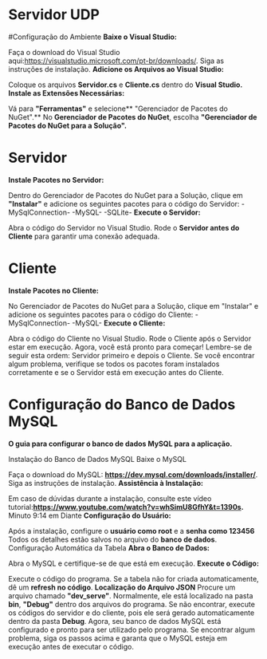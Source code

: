 # Servidor UDP


#Configuração do Ambiente
**Baixe o Visual Studio:**

Faça o download do Visual Studio aqui:https://visualstudio.microsoft.com/pt-br/downloads/.
Siga as instruções de instalação.
**Adicione os Arquivos ao Visual Studio:**

Coloque os arquivos **Servidor.cs** e **Cliente.cs** dentro do **Visual Studio.
Instale as Extensões Necessárias:**

Vá para **"Ferramentas"** e selecione** "Gerenciador de Pacotes do NuGet".**
No **Gerenciador de Pacotes do NuGet**, escolha **"Gerenciador de Pacotes do NuGet para a Solução".**
# Servidor
**Instale Pacotes no Servidor:**

Dentro do Gerenciador de Pacotes do NuGet para a Solução, clique em **"Instalar"** e adicione os seguintes pacotes para o código do Servidor:
-MySqlConnection-
-MySQL-
-SQLite-
**Execute o Servidor:**

Abra o código do Servidor no Visual Studio.
Rode o **Servidor antes do Cliente** para garantir uma conexão adequada.
# Cliente
**Instale Pacotes no Cliente:**

No Gerenciador de Pacotes do NuGet para a Solução, clique em "Instalar" e adicione os seguintes pacotes para o código do Cliente:
-MySqlConnection-
-MySQL-
**Execute o Cliente:**

Abra o código do Cliente no Visual Studio.
Rode o Cliente após o Servidor estar em execução.
Agora, você está pronto para começar! Lembre-se de seguir esta ordem: Servidor primeiro e depois o Cliente. Se você encontrar algum problema, verifique se todos os pacotes foram instalados corretamente e se o Servidor está em execução antes do Cliente.


# Configuração do Banco de Dados MySQL
**O guia para configurar o banco de dados MySQL para a aplicação.**

Instalação do Banco de Dados MySQL
Baixe o MySQL 

Faça o download do MySQL: **https://dev.mysql.com/downloads/installer/**.
Siga as instruções de instalação.
**Assistência à Instalação:**

Em caso de dúvidas durante a instalação, consulte este vídeo tutorial:**https://www.youtube.com/watch?v=whSimU8GfhY&t=1390s.** Minuto 9:14 em Diante
**Configuração do Usuário:**

Após a instalação, configure o **usuário como root** e a **senha como 123456** Todos os detalhes estão salvos no arquivo do **banco de dados**.
Configuração Automática da Tabela
**Abra o Banco de Dados:**

Abra o MySQL e certifique-se de que está em execução.
**Execute o Código:**

Execute o código do programa. Se a tabela não for criada automaticamente, dê um **refresh no código**.
**Localização do Arquivo JSON**
Procure um arquivo chamado **"dev_serve"**. Normalmente, ele está localizado na pasta **bin**, **"Debug"** dentro dos arquivos do programa. Se não encontrar, execute os códigos do servidor e do cliente, pois ele será gerado automaticamente dentro da pasta **Debug**.
Agora, seu banco de dados MySQL está configurado e pronto para ser utilizado pelo programa. Se encontrar algum problema, siga os passos acima e garanta que o MySQL esteja em execução antes de executar o código.
